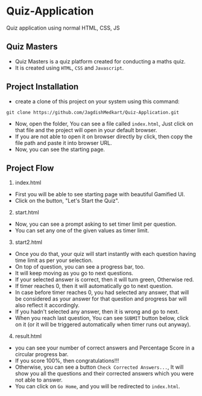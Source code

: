 # Quiz-Application
Quiz application using normal HTML, CSS, JS

## Quiz Masters
- Quiz Masters is a quiz platform created for conducting a maths quiz.
- It is created using `HTML`, `CSS` and `Javascript`.

## Project Installation
- create a clone of this project on your system using this command:
```
git clone https://github.com/JagdishMedkart/Quiz-Application.git
```

- Now, open the folder, You can see a file called `index.html`, Just click on that file and the project will open in your default browser.
- If you are not able to open it on browser directly by click, then copy the file path and paste it into browser URL.
- Now, you can see the starting page.

## Project Flow

1. index.html
- First you will be able to see starting page with beautiful Gamified UI.
- Click on the button, "Let's Start the Quiz".

2. start.html
- Now, you can see a prompt asking to set timer limit per question.
- You can set any one of the given values as timer limit.

3. start2.html
- Once you do that, your quiz will start instantly with each question having time limit as per your selection.
- On top of question, you can see a progress bar, too.
- It will keep moving as you go to next questions.
- If your selected answer is correct, then it will turn green, Otherwise red.
- If timer reaches 0, then it will automatically go to next question.
- In case before timer reaches 0, you had selected any answer, that will be considered as your answer for that question and progress bar will also reflect it accordingly.
- If you hadn't selected any answer, then it is wrong and go to next.
- When you reach last question, You can see `SUBMIT` button below, click on it (or it will be triggered automatically when timer runs out anyway).

4. result.html
- you can see your number of correct answers and Percentage Score in a circular progress bar.
- If you score 100%, then congratulations!!!
- Otherwise, you can see a button `Check Corrected Answers...`, It will show you all the questions and their corrected answers which you were not able to answer.
- You can click on `Go Home`, and you will be redirected to `index.html`.